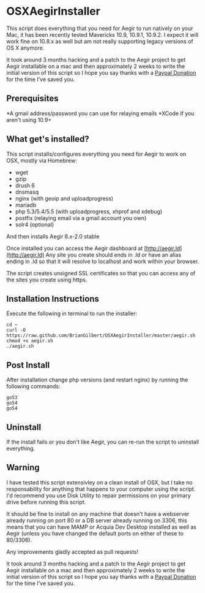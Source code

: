 OSXAegirInstaller
=================

This script does everything that you need for Aegir to run natively on your Mac, it has been recently tested Mavericks 10.9, 10.9.1, 10.9.2. I expect it will work fine on 10.8.x as well but am not really supporting legacy versions of OS X anymore.

It took around 3 months hacking and a patch to the Aegir project to get Aegir installable on a mac and then approximately 2 weeks to write the initial version of this script so I hope you say thanks with a [Paypal Donation](https://www.paypal.com/webscr?cmd=_donations&business=brian@briangilbert.net&item_name=OSXAegir%20Donation&currency_code=AUD) for the time I've saved you.

Prerequisites
-----------------
*A gmail address/password you can use for relaying emails
*XCode if you aren't using 10.9+

What get's installed?
---------------------------
This script installs/configures everything you need for Aegir to work on OSX, mostly via Homebrew:
* wget
* gzip
* drush 6
* dnsmasq
* nginx (with geoip and uploadprogress)
* mariadb
* php 5.3/5.4/5.5 (with uploadprogress, xhprof and xdebug)
* postfix (relaying email via a gmail account you own)
* solr4 (optional)

And then installs Aegir 6.x-2.0 stable

Once installed you can access the Aegir dashboard at [http://aegir.ld](http://aegir.ld)
Any site you create should ends in .ld or have an alias ending in .ld so that it will resolve to localhost and work within your browser.

The script creates unsigned SSL certificates so that you can access any of the sites you create using https.

Installation Instructions
------------------------------
Execute the following in terminal to run the installer:

    cd ~
    curl -O https://raw.github.com/BrianGilbert/OSXAegirInstaller/master/aegir.sh
    chmod +x aegir.sh
    ./aegir.sh

Post Install
---------------
After installation change php versions (and restart nginx) by running the following commands:

    go53
    go54
    go54

Uninstall
-----------
If the install fails or you don't like Aegir, you can re-run the script to uninstall everything.

Warning
-----------
I have tested this script extensivley on a clean install of OSX, but I take no responsability for anything that happens to your computer using the script.
I'd recommend you use Disk Utility to repair permissions on your primary drive before running this script. 

It should be fine to install on any machine that doesn't have a webserver already running on port 80 or a DB server already running on 3306, this means that you can have MAMP or Acquia Dev Desktop installed as well as Aegir (unless you have changed the default ports on either of these to 80/3306).

Any improvements gladly accepted as pull requests!

It took around 3 months hacking and a patch to the Aegir project to get Aegir installable on a mac and then approximately 2 weeks to write the initial version of this script so I hope you say thanks with a [Paypal Donation](https://www.paypal.com/webscr?cmd=_donations&business=brian@briangilbert.net&item_name=OSXAegir%20Donation&currency_code=AUD) for the time I've saved you.

